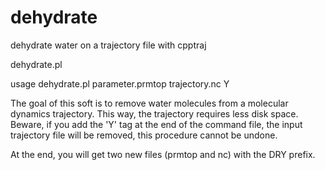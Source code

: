 # dehydrate
dehydrate water on a trajectory file with cpptraj


dehydrate.pl  

usage   dehydrate.pl parameter.prmtop trajectory.nc Y

The goal of this soft is to remove water molecules from
a molecular dynamics trajectory. This way, the trajectory
requires less disk space. Beware, if you add the 'Y' tag at
the end of the command file, the input trajectory file 
will be removed, this procedure cannot be undone.

At the end, you will get two new files (prmtop and nc)
with the DRY prefix.

